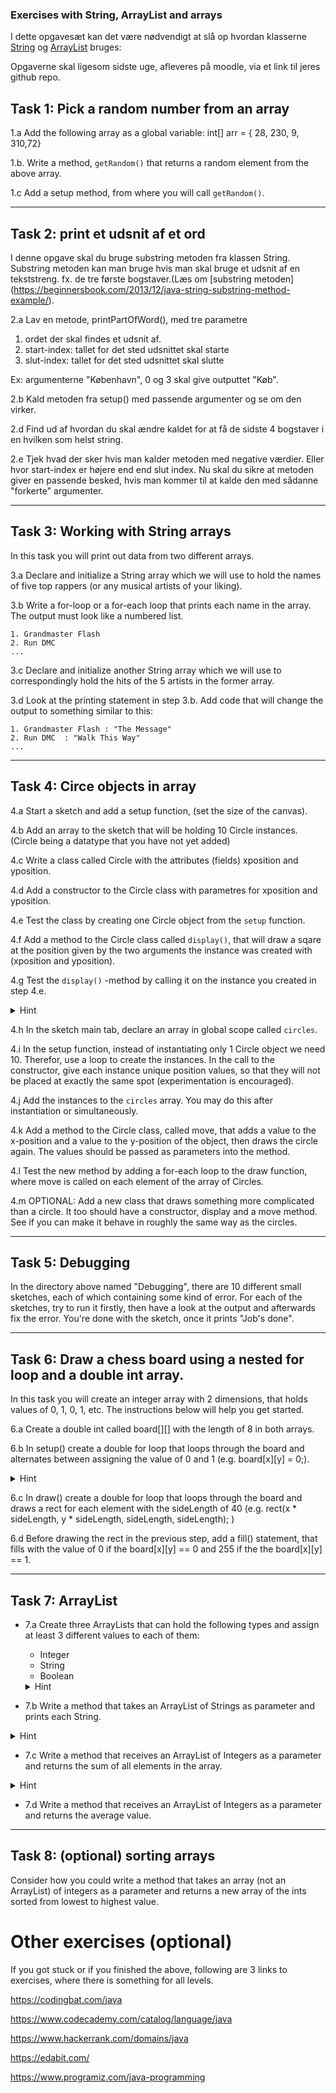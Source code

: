 ### Exercises with String, ArrayList and arrays


I dette opgavesæt kan det være nødvendigt at slå op hvordan klasserne [String]( https://docs.oracle.com/en/java/javase/11/docs/api/java.base/java/lang/String.html) og [ArrayList](https://docs.oracle.com/en/java/javase/11/docs/api/java.base/java/util/ArrayList.html) bruges:


Opgaverne skal ligesom sidste uge, afleveres på moodle, via et link til jeres github repo. 

## Task 1: Pick a random number from an array

1.a Add the following array as a global variable: int[] arr = { 28, 230, 9, 310,72}

1.b. Write a method, <code>getRandom()</code> that returns a random element from the above array.

1.c Add a setup method, from where you will call <code>getRandom()</code>.


---

## Task 2: print et udsnit af et ord

I denne opgave skal du bruge substring metoden fra klassen String. Substring metoden kan man bruge hvis man skal bruge et udsnit af en tekststreng. fx. de tre første bogstaver.(Læs om [substring metoden] (https://beginnersbook.com/2013/12/java-string-substring-method-example/). 

2.a Lav en metode, printPartOfWord(), med tre parametre 
1. ordet der skal findes et udsnit af. 
2. start-index: tallet for det sted udsnittet skal starte 
3. slut-index: tallet for det sted udsnittet skal slutte

Ex: argumenterne "København", 0 og 3  skal give outputtet "Køb". 

2.b Kald metoden fra setup() med passende argumenter og se om den virker. 

2.d Find ud af hvordan du skal ændre kaldet for at få de sidste 4 bogstaver i en hvilken som helst string.

2.e Tjek hvad der sker hvis man kalder metoden med negative værdier. Eller hvor start-index er højere end  end slut index. Nu skal du sikre at metoden giver en passende besked, hvis man kommer til at kalde den med sådanne "forkerte" argumenter.


---

## Task 3: Working with String arrays
In this task you will print out data from two different arrays.

3.a Declare and initialize a String array which we will use to hold the names of five top rappers (or any musical artists of your liking).

3.b Write a for-loop or a for-each loop that prints each name in the array. The output must look like a numbered list.
```
1. Grandmaster Flash
2. Run DMC
...
```

3.c Declare and initialize another String array which we will use to correspondingly hold the hits of the 5 artists in the former array.

3.d Look at the printing statement in step 3.b. Add code that will change the output to something similar to this:
```
1. Grandmaster Flash : "The Message"
2. Run DMC  : "Walk This Way"
...
```

---

## Task 4: Circe objects in array 

4.a Start a sketch and add a setup function, (set the size of the canvas).

4.b Add an array to the sketch that will be holding 10 Circle instances. (Circle being a datatype that you have not yet added)

4.c Write a class called Circle with the attributes (fields) xposition and yposition. 

4.d Add a constructor to the Circle class with parametres for xposition and yposition.

4.e Test the class by creating one Circle object from the <code>setup</code> function. 

4.f Add a method to the Circle class called <code>display()</code>, that will draw a sqare at the position given by the two arguments the instance was created with (xposition and yposition). 

4.g Test the <code>display()</code> -method  by calling it on the instance you created in step 4.e.
<details>
  <summary>Hint</summary>
  <code>circle.display();</code>
</details>

4.h In the sketch main tab, declare an array in global scope called <code>circles</code>.

4.i In the setup function, instead of instantiating only 1 Circle object we need 10. Therefor, use a loop to create the instances. In the call to the constructor, give each instance unique position values, so that they will not be placed at exactly the same spot (experimentation is encouraged).

4.j Add the instances to the <code>circles</code> array. You may do this after instantiation or simultaneously.

4.k Add a method to the Circle class, called move, that adds a value to the x-position and a value to the y-position of the object, then draws the circle again. The values should be passed as parameters into the method.

4.l Test the new method by adding a for-each loop to the draw function, where move is called on each element of the array of Circles. 

4.m OPTIONAL: Add a new class that draws something more complicated than a circle. It too should have a constructor, display and a move method. See if you can make it behave in roughly the same way as the circles.

---

## Task 5: Debugging
In the directory above named "Debugging", there are 10 different small sketches, each of which containing some kind of error. For each of the sketches, try to run it firstly, then have a look at the output and afterwards fix the error. You're done with the sketch, once it prints "Job's done". 

---

## Task 6: Draw a chess board using a nested for loop and a double int array. 
In this task you will create an integer array with 2 dimensions, that holds values of 0, 1, 0, 1, etc. The instructions below will help you get started. 

6.a Create a double int called board[][] with the length of 8 in both arrays. 

6.b In setup() create a double for loop that loops through the board and alternates between assigning the value of 0 and 1 (e.g. board[x][y] = 0;). 
<details>
  <summary>Hint</summary>
  <p>use the modulus operator</p>
</details>


6.c In draw() create a double for loop that loops through the board and draws a rect for each element with the sideLength of 40 (e.g. rect(x * sideLength, y * sideLength, sideLength, sideLength); )

6.d Before drawing the rect in the previous step, add a fill() statement, that fills with the value of 0 if the board[x][y] == 0 and  255 if the the board[x][y] == 1.

---


## Task 7: ArrayList 

- 7.a Create three ArrayLists that can hold the following types and assign at least 3 different values to each of them: 
  - Integer
  - String 
  - Boolean 
  
  <details>
  <summary>Hint</summary>
  <p>ArrayLists can not contain primitive types such as int or boolean. But we can use the Java classes Integer and Boolean instead. We can still add numbers and truth-values to the ArrayLists (for example 17 or false) and we can read the elements from the ArrayList() via <code>get()</code> as ints and booleans. </p>
</details>

- 7.b Write a method that takes an ArrayList of Strings as parameter and prints each String.

 <details>
  <summary>Hint</summary>
  <p>The method-signature might look similar to this:<code>void printList(ArrayList<\String\> listToPrint) </code> </p>
</details>

- 7.c Write a method that receives an ArrayList of Integers as a parameter and returns the sum of all elements in the array.

 <details>
  <summary>Hint</summary>
  <p>The method-signature might look similar to this:<code>int printList(ArrayList<\Integer\> listToPrint) </code> </p>
</details>

- 7.d Write a method that receives an ArrayList of Integers as a parameter and returns the average value. 

---




## Task 8: (optional) sorting arrays
Consider how you could write a method that takes an array (not an ArrayList) of integers as a parameter and returns a new array of the ints sorted from lowest to highest value.



# Other exercises (optional)
If you got stuck or if you finished the above, following are 3 links to exercises, where there is something for all levels.

https://codingbat.com/java 

https://www.codecademy.com/catalog/language/java 
 
https://www.hackerrank.com/domains/java 

https://edabit.com/ 

https://www.programiz.com/java-programming 
